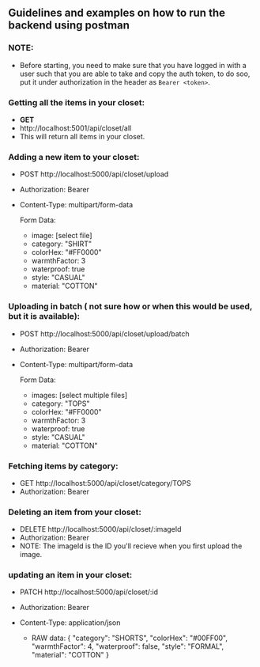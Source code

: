 ## Guidelines and examples on how to run the backend using postman
### NOTE: 
- Before starting, you need to make sure that you have logged in with a user such that you are able to take and copy the auth token, to do soo, put it under authorization in the header as `Bearer <token>`.


### Getting all the items in your closet:  
  - **GET** 
  - http://localhost:5001/api/closet/all
  - This will return all items in your closet.

### Adding a new item to your closet:
- POST http://localhost:5000/api/closet/upload
- Authorization: Bearer <your-token>
- Content-Type: multipart/form-data

    Form Data:
    - image: [select file]
    - category: "SHIRT"
    - colorHex: "#FF0000"
    - warmthFactor: 3
    - waterproof: true
    - style: "CASUAL"
    - material: "COTTON"

### Uploading in batch ( not sure how or when this would be used, but it is available):
- POST http://localhost:5000/api/closet/upload/batch
- Authorization: Bearer <your-token>
- Content-Type: multipart/form-data

    Form Data:
    - images: [select multiple files]
    - category: "TOPS"
    - colorHex: "#FF0000"
    - warmthFactor: 3
    - waterproof: true
    - style: "CASUAL"
    - material: "COTTON"

### Fetching items by category:
- GET http://localhost:5000/api/closet/category/TOPS
- Authorization: Bearer <your-token>

### Deleting an item from your closet:
- DELETE http://localhost:5000/api/closet/:imageId
- Authorization: Bearer <your-token>
- NOTE: The imageId is the ID you'll recieve when you first upload the image.

### updating an item in your closet:
- PATCH http://localhost:5000/api/closet/:id
- Authorization: Bearer <your-token>
- Content-Type: application/json

    - RAW data:
    {
        "category": "SHORTS",
        "colorHex": "#00FF00",
        "warmthFactor": 4,
        "waterproof": false,
        "style": "FORMAL",
        "material": "COTTON"
    }